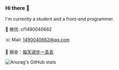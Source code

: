 
  
### Hi there 👋
I'm currently a student and a front-end programmer.

💬 微信: cf1490040662

✉️ Mail: 1490040662@qq.com

📑 掘金：[每天进步一丢丢](https://juejin.cn/user/1126370596894606/)

  
![Anurag's GitHub stats](https://github-readme-stats.vercel.app/api?username=chenfan0&show_icons=true&theme=tokyonight)




<!--
**chenfan0/chenfan0** is a ✨ _special_ ✨ repository because its `README.md` (this file) appears on your GitHub profile.

Here are some ideas to get you started:

- 🔭 I’m currently working on ...
- 🌱 I’m currently learning ...
- 👯 I’m looking to collaborate on ...
- 🤔 I’m looking for help with ...
- 💬 Ask me about ...
- 📫 How to reach me: ...
- 😄 Pronouns: ...
- ⚡ Fun fact: ...
-->
